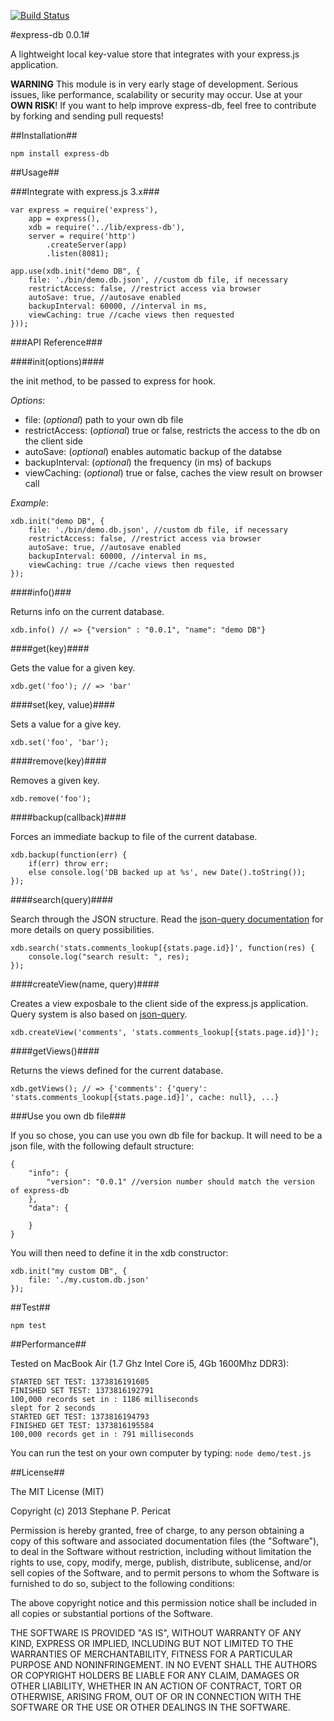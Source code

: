 [![Build Status](https://travis-ci.org/stephanepericat/express-db.png?branch=master)](https://travis-ci.org/stephanepericat/express-db)

#express-db 0.0.1#

A lightweight local key-value store that integrates with your express.js application.

**WARNING** This module is in very early stage of development. Serious issues, like performance, scalability or security may occur. Use at your **OWN RISK**!
If you want to help improve express-db, feel free to contribute by forking and sending pull requests!

##Installation##

	npm install express-db

##Usage##

###Integrate with express.js 3.x###

	var express = require('express'),
		app = express(),
		xdb = require('../lib/express-db'),
		server = require('http')
			.createServer(app)
			.listen(8081);

	app.use(xdb.init("demo DB", {
		file: './bin/demo.db.json', //custom db file, if necessary
		restrictAccess: false, //restrict access via browser
		autoSave: true, //autosave enabled
		backupInterval: 60000, //interval in ms,
		viewCaching: true //cache views then requested
	}));

###API Reference###

####init(options)####

the init method, to be passed to express for hook.

_Options_:

 + file: (_optional_) path to your own db file
 + restrictAccess: (_optional_) true or false, restricts the access to the db on the client side
 + autoSave: (_optional_) enables automatic backup of the databse
 + backupInterval: (_optional_) the frequency (in ms) of backups
 + viewCaching: (_optional_) true or false, caches the view result on browser call

_Example_:

	xdb.init("demo DB", {
		file: './bin/demo.db.json', //custom db file, if necessary
		restrictAccess: false, //restrict access via browser
		autoSave: true, //autosave enabled
		backupInterval: 60000, //interval in ms,
		viewCaching: true //cache views then requested
	});

####info()###

Returns info on the current database.

	xdb.info() // => {"version" : "0.0.1", "name": "demo DB"}

####get(key)####

Gets the value for a given key.

	xdb.get('foo'); // => 'bar'

####set(key, value)####

Sets a value for a give key.

	xdb.set('foo', 'bar');

####remove(key)####

Removes a given key.

	xdb.remove('foo');

####backup(callback)####

Forces an immediate backup to file of the current database.

	xdb.backup(function(err) {
		if(err) throw err;
		else console.log('DB backed up at %s', new Date().toString());
	});

####search(query)####

Search through the JSON structure. Read the [json-query documentation](https://github.com/mmckegg/json-query/blob/master/README.md) for more details on query possibilities.

	xdb.search('stats.comments_lookup[{stats.page.id}]', function(res) {
		console.log("search result: ", res);
	});

####createView(name, query)####

Creates a view exposbale to the client side of the express.js application. Query system is also based on [json-query](https://github.com/mmckegg/json-query/blob/master/README.md).

	xdb.createView('comments', 'stats.comments_lookup[{stats.page.id}]');

####getViews()####

Returns the views defined for the current database.

	xdb.getViews(); // => {'comments': {'query': 'stats.comments_lookup[{stats.page.id}]', cache: null}, ...}

###Use you own db file###

If you so chose, you can use you own db file for backup. It will need to be a json file, with the following default structure:

	{
		"info": {
			"version": "0.0.1" //version number should match the version of express-db
		},
		"data": {

		}
	}

You will then need to define it in the xdb constructor:

	xdb.init("my custom DB", {
		file: './my.custom.db.json'
	});

##Test##

	npm test

##Performance##

Tested on MacBook Air (1.7 Ghz Intel Core i5, 4Gb 1600Mhz DDR3):

	STARTED SET TEST: 1373816191605
	FINISHED SET TEST: 1373816192791
	100,000 records set in : 1186 milliseconds
	slept for 2 seconds
	STARTED GET TEST: 1373816194793
	FINISHED GET TEST: 1373816195584
	100,000 records get in : 791 milliseconds

You can run the test on your own computer by typing: `node demo/test.js`

##License##

The MIT License (MIT)

Copyright (c) 2013 Stephane P. Pericat

Permission is hereby granted, free of charge, to any person obtaining a copy
of this software and associated documentation files (the "Software"), to deal
in the Software without restriction, including without limitation the rights
to use, copy, modify, merge, publish, distribute, sublicense, and/or sell
copies of the Software, and to permit persons to whom the Software is
furnished to do so, subject to the following conditions:

The above copyright notice and this permission notice shall be included in
all copies or substantial portions of the Software.

THE SOFTWARE IS PROVIDED "AS IS", WITHOUT WARRANTY OF ANY KIND, EXPRESS OR
IMPLIED, INCLUDING BUT NOT LIMITED TO THE WARRANTIES OF MERCHANTABILITY,
FITNESS FOR A PARTICULAR PURPOSE AND NONINFRINGEMENT. IN NO EVENT SHALL THE
AUTHORS OR COPYRIGHT HOLDERS BE LIABLE FOR ANY CLAIM, DAMAGES OR OTHER
LIABILITY, WHETHER IN AN ACTION OF CONTRACT, TORT OR OTHERWISE, ARISING FROM,
OUT OF OR IN CONNECTION WITH THE SOFTWARE OR THE USE OR OTHER DEALINGS IN
THE SOFTWARE.